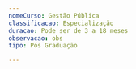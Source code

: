 ```yaml
---
nomeCurso: Gestão Pública
classificacao: Especialização
duracao: Pode ser de 3 a 18 meses
observacao: obs
tipo: Pós Graduação

---
```


